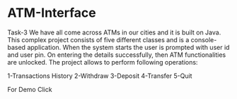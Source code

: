 # ATM-Interface
Task-3
We have all come across ATMs in our cities and it is built on Java. This complex project consists of
five different classes and is a console-based application. When the system starts the user is
prompted with user id and user pin. On entering the details successfully, then ATM functionalities
are unlocked. The project allows to perform following operations:

1-Transactions History
2-Withdraw
3-Deposit
4-Transfer
5-Quit

For Demo Click
